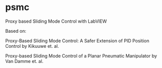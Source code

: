 # psmc
Proxy based Sliding Mode Control with LabVIEW

Based on:

Proxy-Based Sliding Mode Control: A Safer Extension of PID Position Control by Kikuuwe et. al.

Proxy-based Sliding Mode Control of a Planar Pneumatic Manipulator by Van Damme et. al.
